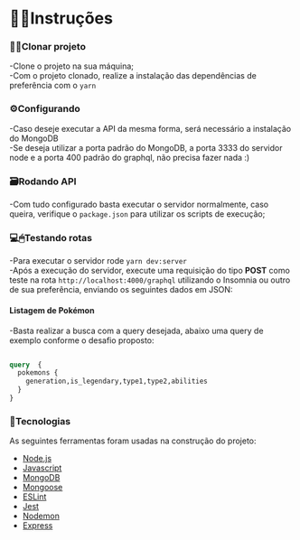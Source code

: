 # 👨‍🏫Instruções

### 👨‍💻Clonar projeto

-Clone o projeto na sua máquina; <br>
-Com o projeto clonado, realize a instalação das dependências de preferência com o ```yarn```<br>

### ⚙Configurando 

-Caso deseje executar a API da mesma forma, será necessário a instalação do MongoDB<br>
-Se deseja utilizar a porta padrão do MongoDB, a porta 3333 do servidor node e a porta 400 padrão do graphql, não precisa fazer nada :)<br>


### 🗃Rodando API

-Com tudo configurado basta executar o servidor normalmente, caso queira, verifique o ```package.json``` para utilizar os scripts de execução;<br>

### 💻🖱Testando rotas
-Para executar o servidor rode ```yarn dev:server```<br>
-Após a execução do servidor, execute uma requisição do tipo **POST** como teste na rota ```http://localhost:4000/graphql``` utilizando o Insomnia ou outro de sua preferência, enviando os seguintes dados em JSON:<br>

#### Listagem de Pokémon
-Basta realizar a busca com a query desejada, abaixo uma query de exemplo conforme o desafio proposto:

```graphql

query  {
  pokemons {
    generation,is_legendary,type1,type2,abilities
  }
}

```




### 🔗Tecnologias

As seguintes ferramentas foram usadas na construção do projeto:<br>

- [Node.js](https://nodejs.org/en/)
- [Javascript](https://www.javascript.com/)
- [MongoDB](https://www.mongodb.com/pt-br)
- [Mongoose](https://mongoosejs.com/)
- [ESLint](https://eslint.org/)
- [Jest](https://jestjs.io/pt-BR/)
- [Nodemon](https://nodemon.io/)
- [Express](https://expressjs.com/pt-br/)

